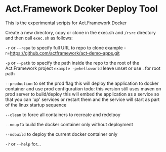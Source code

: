 # Act.Framework Dcoker Deploy Tool

This is the experimental scripts for Act.Framework Docker

Create a new directory, copy or clone in the exec.sh and `/rsrc` directory and then call `exec.sh` as follows:

`-r` or `--repo` to specify full URL to repo to clone
example -r=https://github.com/actframework/act-demo-apps.git

`-p` or `--path` to specify the path inside the repo to the root of the Act.Framework project
`example -p=helloworld`
leave unset or use . for root path

`--production` to set the prod flag
this will deploy the application to docker container and use prod configuration
todo: this version still uses maven on prod server to build/deploy
this will embed the application as a service so that you can 'up' services or restart them and the service will start as part of the linux startup sequence

`--clean` to force all containers to recreate and redelpoy

`--noup` to build the docker container only without deployment

`--nobuild` to deploy the current docker container only

`-?` or `--help` for... 

